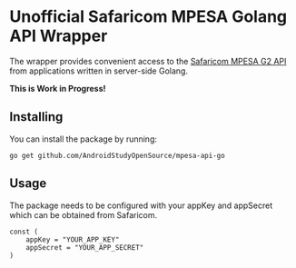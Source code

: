 # Unofficial Safaricom MPESA Golang API Wrapper
The wrapper provides convenient access to the [Safaricom MPESA G2 API](https://developer.safaricom.co.ke/apis) from applications written in server-side Golang. 

**This is Work in Progress!**

## Installing
You can install the package by running:

```
go get github.com/AndroidStudyOpenSource/mpesa-api-go
```

## Usage
The package needs to be configured with your appKey and appSecret which can be obtained from Safaricom.

```
const (
	appKey = "YOUR_APP_KEY"		    
	appSecret = "YOUR_APP_SECRET"	   
)
```